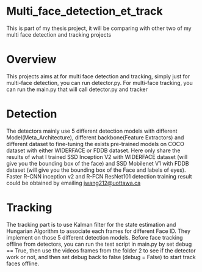 # Multi_face_detection_et_track
This is part of my thesis project, it will be comparing with other two of my multi face detection and tracking projects

# Overview
This projects aims at for multi face detection and tracking, simply just for multi-face detection, you can run detector.py. For multi-face tracking, you can run the main.py that will call detector.py and tracker 

# Detection
The detectors mainly use 5 different detection models with different Model(Meta_Architecture), different backbone(Feature Extractors) and different dataset to fine-tuning the exists pre-trained models on COCO dataset with either WIDERFACE or FDDB dataset. Here only share the results of what I trained SSD Inception V2 with WIDERFACE dataset (will give you the bounding box of the face) and SSD Mobilenet V1 with FDDB dataset (will give you the bounding box of the Face and labels of eyes). Faster R-CNN inception v2 and R-FCN ResNet101 detection training result could be obtained by emailing jwang212@uottawa.ca

# Tracking
The tracking part is to use Kalman filter for the state estimation and Hungarian Algorithm to associate each frames for different Face ID. They implement on those 5 different detection models. Before face tracking offline from detectors, you can run the test script in main.py by set debug == True, then use the videos frames from the folder 2 to see if the detector work or not, and then set debug back to false (debug = False) to start track faces offline.